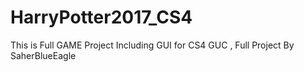 # HarryPotter2017_CS4
This is Full GAME Project Including GUI for CS4 GUC , Full Project By SaherBlueEagle
